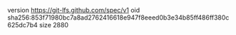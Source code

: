 version https://git-lfs.github.com/spec/v1
oid sha256:853f71980bc7a8ad2762416618e947f8eeed0b3e34b85ff486ff380c625dc7b4
size 2880
